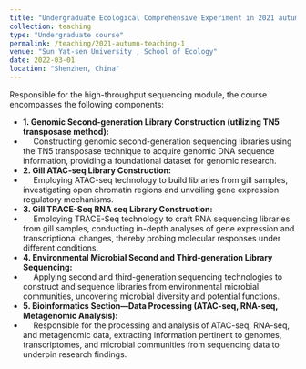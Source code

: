 ```yaml
---
title: "Undergraduate Ecological Comprehensive Experiment in 2021 autumn semester"
collection: teaching
type: "Undergraduate course"
permalink: /teaching/2021-autumn-teaching-1
venue: "Sun Yat-sen University , School of Ecology"
date: 2022-03-01
location: "Shenzhen, China"
---
```


Responsible for the high-throughput sequencing module, the course encompasses the following components:
* **1. Genomic Second-generation Library Construction (utilizing TN5 transposase method):**
* &emsp; Constructing genomic second-generation sequencing libraries using the TN5 transposase technique to acquire genomic DNA sequence information, providing a foundational dataset for genomic research.
* **2. Gill ATAC-seq Library Construction:**
* &emsp; Employing ATAC-seq technology to build libraries from gill samples, investigating open chromatin regions and unveiling gene expression regulatory mechanisms.
* **3. Gill TRACE-Seq RNA seq Library Construction:**
* &emsp; Employing TRACE-Seq technology to craft RNA sequencing libraries from gill samples, conducting in-depth analyses of gene expression and transcriptional changes, thereby probing molecular responses under different conditions.
* **4. Environmental Microbial Second and Third-generation Library Sequencing:**
* &emsp; Applying second and third-generation sequencing technologies to construct and sequence libraries from environmental microbial communities, uncovering microbial diversity and potential functions.
* **5. Bioinformatics Section—Data Processing (ATAC-seq, RNA-seq, Metagenomic Analysis):**
* &emsp; Responsible for the processing and analysis of ATAC-seq, RNA-seq, and metagenomic data, extracting information pertinent to genomes, transcriptomes, and microbial communities from sequencing data to underpin research findings.
